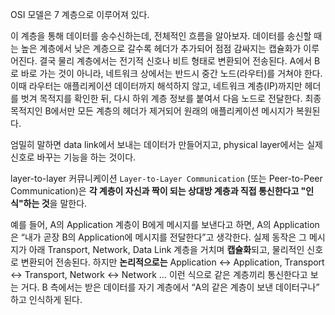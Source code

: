 OSI 모델은 7 계층으로 이루어져 있다. 

이 계층을 통해 데이터를 송수신하는데, 전체적인 흐름을 알아보자.
데이터를 송신할 때는 높은 계층에서 낮은 계층으로 갈수록 헤더가 추가되어 점점 감싸지는 캡슐화가 이루어진다. 결국 물리 계층에서는 전기적 신호나 비트 형태로 변환되어 전송된다. A에서 B로 바로 가는 것이 아니라, 네트워크 상에서는 반드시 중간 노드(라우터)를 거쳐야 한다. 이때 라우터는 애플리케이션 데이터까지 해석하지 않고, 네트워크 계층(IP)까지만 헤더를 벗겨 목적지를 확인한 뒤, 다시 하위 계층 정보를 붙여서 다음 노드로 전달한다. 최종 목적지인 B에서만 모든 계층의 헤더가 제거되어 원래의 애플리케이션 메시지가 복원된다.

엄밀히 말하면 data link에서 보내는 데이터가 만들어지고, physical layer에서는 실제 신호로 바꾸는 기능을 하는 것이다. 

layer-to-layer 커뮤니케이션
`Layer-to-Layer Communication` (또는 Peer-to-Peer Communication)은 **각 계층이 자신과 짝이 되는 상대방 계층과 직접 통신한다고 "인식"하는 것**을 말한다.

예를 들어, A의 Application 계층이 B에게 메시지를 보낸다고 하면, A의 Application은 “내가 곧장 B의 Application에 메시지를 전달한다”고 생각한다. 실제 동작은 그 메시지가 아래 Transport, Network, Data Link 계층을 거치며 **캡슐화**되고, 물리적인 신호로 변환되어 전송된다. 하지만 **논리적으로는** Application ↔ Application, Transport ↔ Transport, Network ↔ Network … 이런 식으로 같은 계층끼리 통신한다고 보는 거다. B 측에서는 받은 데이터를 자기 계층에서 “A의 같은 계층이 보낸 데이터구나” 하고 인식하게 된다.